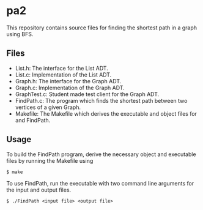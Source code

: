# pa2

This repository contains source files for finding the shortest path in a graph using BFS.

## Files

+ List.h: The interface for the List ADT.
+ List.c: Implementation of the List ADT.
+ Graph.h: The interface for the Graph ADT.
+ Graph.c: Implementation of the Graph ADT.
+ GraphTest.c: Student made test client for the Graph ADT.
+ FindPath.c: The program which finds the shortest path between two vertices of a given Graph.
+ Makefile: The Makefile which derives the executable and object files for and FindPath.

## Usage

To build the FindPath program, derive the necessary object and executable files by running the Makefile using   

`$ make`   

To use FindPath, run the executable with two command line arguments for the input and output files.   

`$ ./FindPath <input file> <output file>`